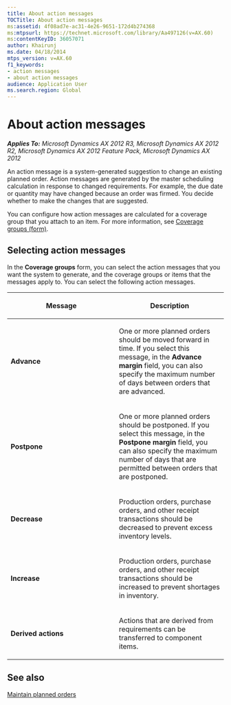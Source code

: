 ```yaml
---
title: About action messages
TOCTitle: About action messages
ms:assetid: 4f08ad7e-ac31-4e26-9651-172d4b274368
ms:mtpsurl: https://technet.microsoft.com/library/Aa497126(v=AX.60)
ms:contentKeyID: 36057071
author: Khairunj
ms.date: 04/18/2014
mtps_version: v=AX.60
f1_keywords:
- action messages
- about action messages
audience: Application User
ms.search.region: Global
---
```


# About action messages 


_**Applies To:** Microsoft Dynamics AX 2012 R3, Microsoft Dynamics AX 2012 R2, Microsoft Dynamics AX 2012 Feature Pack, Microsoft Dynamics AX 2012_

An action message is a system-generated suggestion to change an existing planned order. Action messages are generated by the master scheduling calculation in response to changed requirements. For example, the due date or quantity may have changed because an order was firmed. You decide whether to make the changes that are suggested.

You can configure how action messages are calculated for a coverage group that you attach to an item. For more information, see [Coverage groups (form)](https://technet.microsoft.com/library/aa552922\(v=ax.60\)).

## Selecting action messages

In the **Coverage groups** form, you can select the action messages that you want the system to generate, and the coverage groups or items that the messages apply to. You can select the following action messages.

<table>
<colgroup>
<col style="width: 50%" />
<col style="width: 50%" />
</colgroup>
<thead>
<tr class="header">
<th><p>Message</p></th>
<th><p>Description</p></th>
</tr>
</thead>
<tbody>
<tr class="odd">
<td><p><strong>Advance</strong></p></td>
<td><p>One or more planned orders should be moved forward in time. If you select this message, in the <strong>Advance margin</strong> field, you can also specify the maximum number of days between orders that are advanced.</p></td>
</tr>
<tr class="even">
<td><p><strong>Postpone</strong></p></td>
<td><p>One or more planned orders should be postponed. If you select this message, in the <strong>Postpone margin</strong> field, you can also specify the maximum number of days that are permitted between orders that are postponed.</p></td>
</tr>
<tr class="odd">
<td><p><strong>Decrease</strong></p></td>
<td><p>Production orders, purchase orders, and other receipt transactions should be decreased to prevent excess inventory levels.</p></td>
</tr>
<tr class="even">
<td><p><strong>Increase</strong></p></td>
<td><p>Production orders, purchase orders, and other receipt transactions should be increased to prevent shortages in inventory.</p></td>
</tr>
<tr class="odd">
<td><p><strong>Derived actions</strong></p></td>
<td><p>Actions that are derived from requirements can be transferred to component items.</p></td>
</tr>
</tbody>
</table>


## See also

[Maintain planned orders](maintain-planned-orders.md)

  


